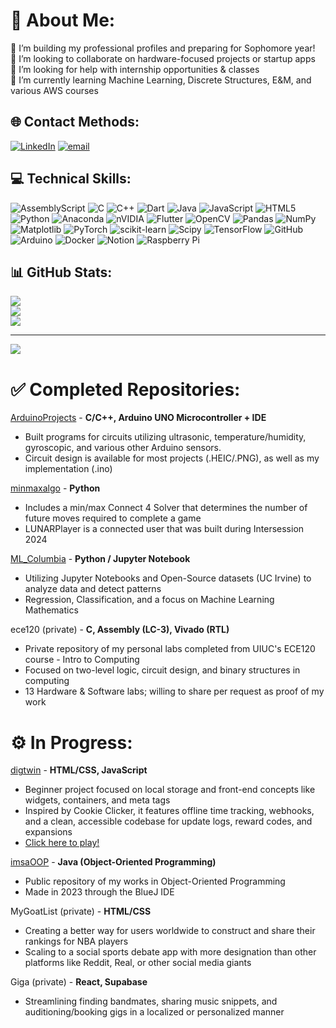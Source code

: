 # 💫 About Me:
🔭 I’m building my professional profiles and preparing for Sophomore year! <br>👯 I’m looking to collaborate on hardware-focused projects or startup apps<br>🤝 I’m looking for help with internship opportunities & classes<br>🌱 I’m currently learning Machine Learning, Discrete Structures, E&M, and various AWS courses


## 🌐 Contact Methods:
[![LinkedIn](https://img.shields.io/badge/LinkedIn-%230077B5.svg?logo=linkedin&logoColor=white)](https://linkedin.com/in/raphael-talusan) [![email](https://img.shields.io/badge/Email-D14836?logo=gmail&logoColor=white)](mailto:rtalu@illinois.edu) 

## 💻 Technical Skills:
![AssemblyScript](https://img.shields.io/badge/assembly%20script-%23000000.svg?style=flat&logo=assemblyscript&logoColor=white) ![C](https://img.shields.io/badge/c-%2300599C.svg?style=flat&logo=c&logoColor=white) ![C++](https://img.shields.io/badge/c++-%2300599C.svg?style=flat&logo=c%2B%2B&logoColor=white) ![Dart](https://img.shields.io/badge/dart-%230175C2.svg?style=flat&logo=dart&logoColor=white) ![Java](https://img.shields.io/badge/java-%23ED8B00.svg?style=flat&logo=openjdk&logoColor=white) ![JavaScript](https://img.shields.io/badge/javascript-%23323330.svg?style=flat&logo=javascript&logoColor=%23F7DF1E) ![HTML5](https://img.shields.io/badge/html5-%23E34F26.svg?style=flat&logo=html5&logoColor=white) ![Python](https://img.shields.io/badge/python-3670A0?style=flat&logo=python&logoColor=ffdd54) ![Anaconda](https://img.shields.io/badge/Anaconda-%2344A833.svg?style=flat&logo=anaconda&logoColor=white) ![nVIDIA](https://img.shields.io/badge/cuda-000000.svg?style=flat&logo=nVIDIA&logoColor=green) ![Flutter](https://img.shields.io/badge/Flutter-%2302569B.svg?style=flat&logo=Flutter&logoColor=white) ![OpenCV](https://img.shields.io/badge/opencv-%23white.svg?style=flat&logo=opencv&logoColor=white) ![Pandas](https://img.shields.io/badge/pandas-%23150458.svg?style=flat&logo=pandas&logoColor=white) ![NumPy](https://img.shields.io/badge/numpy-%23013243.svg?style=flat&logo=numpy&logoColor=white) ![Matplotlib](https://img.shields.io/badge/Matplotlib-%23ffffff.svg?style=flat&logo=Matplotlib&logoColor=black) ![PyTorch](https://img.shields.io/badge/PyTorch-%23EE4C2C.svg?style=flat&logo=PyTorch&logoColor=white) ![scikit-learn](https://img.shields.io/badge/scikit--learn-%23F7931E.svg?style=flat&logo=scikit-learn&logoColor=white) ![Scipy](https://img.shields.io/badge/SciPy-%230C55A5.svg?style=flat&logo=scipy&logoColor=%white) ![TensorFlow](https://img.shields.io/badge/TensorFlow-%23FF6F00.svg?style=flat&logo=TensorFlow&logoColor=white) ![GitHub](https://img.shields.io/badge/github-%23121011.svg?style=flat&logo=github&logoColor=white) ![Arduino](https://img.shields.io/badge/-Arduino-00979D?style=flat&logo=Arduino&logoColor=white) ![Docker](https://img.shields.io/badge/docker-%230db7ed.svg?style=flat&logo=docker&logoColor=white) ![Notion](https://img.shields.io/badge/Notion-%23000000.svg?style=flat&logo=notion&logoColor=white) ![Raspberry Pi](https://img.shields.io/badge/-Raspberry_Pi-C51A4A?style=flat&logo=Raspberry-Pi)
## 📊 GitHub Stats:
![](https://github-readme-stats.vercel.app/api?username=rtalusan13&theme=ocean_dark&hide_border=true&include_all_commits=true&count_private=false)<br/>
![](https://nirzak-streak-stats.vercel.app/?user=rtalusan13&theme=ocean_dark&hide_border=true)<br/>
![](https://github-readme-stats.vercel.app/api/top-langs/?username=rtalusan13&theme=ocean_dark&hide_border=true&include_all_commits=true&count_private=false&layout=compact)

---
[![](https://visitcount.itsvg.in/api?id=rtalusan13&icon=3&color=8)](https://visitcount.itsvg.in)

# ✅ Completed Repositories:

[ArduinoProjects](https://github.com/rtalusan13/ArduinoProjects) -  **C/C++, Arduino UNO Microcontroller + IDE**
- Built programs for circuits utilizing ultrasonic, temperature/humidity, gyroscopic, and various other Arduino sensors.
- Circuit design is available for most projects (.HEIC/.PNG), as well as my implementation (.ino)

[minmaxalgo](https://github.com/rtalusan13/minmaxalgo) - **Python**
- Includes a min/max Connect 4 Solver that determines the number of future moves required to complete a game
- LUNARPlayer is a connected user that was built during Intersession 2024

[ML_Columbia](https://github.com/rtalusan13/ML_Columbia) - **Python / Jupyter Notebook**
- Utilizing Jupyter Notebooks and Open-Source datasets (UC Irvine) to analyze data and detect patterns
- Regression, Classification, and a focus on Machine Learning Mathematics

ece120 (private) - **C, Assembly (LC-3), Vivado (RTL)**
- Private repository of my personal labs completed from UIUC's ECE120 course - Intro to Computing
- Focused on two-level logic, circuit design, and binary structures in computing
- 13 Hardware & Software labs; willing to share per request as proof of my work

# ⚙️ In Progress:

[digtwin](https://github.com/rtalusan13/digtwin) -  **HTML/CSS, JavaScript**
- Beginner project focused on local storage and front-end concepts like widgets, containers, and meta tags
- Inspired by Cookie Clicker, it features offline time tracking, webhooks, and a clean, accessible codebase for update logs, reward codes, and expansions
- [Click here to play!](https://rtalusan13.github.io/digtwin/)

[imsaOOP](https://github.com/rtalusan13/imsaOOP) - **Java (Object-Oriented Programming)**
- Public repository of my works in Object-Oriented Programming
- Made in 2023 through the BlueJ IDE

MyGoatList (private) - **HTML/CSS**
- Creating a better way for users worldwide to construct and share their rankings for NBA players
- Scaling to a social sports debate app with more designation than other platforms like Reddit, Real, or other social media giants

Giga (private) - **React, Supabase**
- Streamlining finding bandmates, sharing music snippets, and auditioning/booking gigs in a localized or personalized manner
<!-- Proudly created with GPRM ( https://gprm.itsvg.in ) -->
